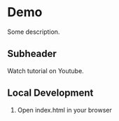 # Demo

Some description.

## Subheader

Watch tutorial on Youtube.

## Local Development

1. Open index.html in your browser